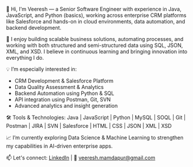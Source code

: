 👋 Hi, I'm Veeresh — a Senior Software Engineer with experience in Java, JavaScript, and Python (basics), working across enterprise CRM platforms like Salesforce and hands-on in cloud environments, data automation, and backend development.

🔧 I enjoy building scalable business solutions, automating processes, and working with both structured and semi-structured data using SQL, JSON, XML, and XSD. I believe in continuous learning and bringing innovation into everything I do.

💡 I’m especially interested in:
- CRM Development & Salesforce Platform
- Data Quality Assessment & Analytics
- Backend Automation using Python & SQL
- API integration using Postman, Git, SVN
- Advanced analytics and insight generation

🛠️ Tools & Technologies:
Java | JavaScript | Python | MySQL | SOQL | Git | Postman | JIRA | SVN | Salesforce | HTML | CSS | JSON | XML | XSD

📈 I’m currently exploring Data Science & Machine Learning to strengthen my capabilities in AI-driven enterprise apps.

📫 Let's connect: [LinkedIn](https://www.linkedin.com/in/veeresh-mamdapur/) | 📧 veeresh.mamdapur@gmail.com
